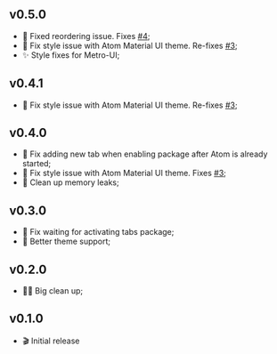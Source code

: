## v0.5.0
* :bug: Fixed reordering issue. Fixes [#4](https://github.com/jerone/atom-new-tab/issues/4);
* :bug: Fix style issue with Atom Material UI theme. Re-fixes [#3](https://github.com/jerone/atom-new-tab/issues/3);
* :sparkles: Style fixes for Metro-UI;

## v0.4.1
* :bug: Fix style issue with Atom Material UI theme. Re-fixes [#3](https://github.com/jerone/atom-new-tab/issues/3);

## v0.4.0
* :bug: Fix adding new tab when enabling package after Atom is already started;
* :bug: Fix style issue with Atom Material UI theme. Fixes [#3](https://github.com/jerone/atom-new-tab/issues/3);
* :non-potable_water: Clean up memory leaks;

## v0.3.0
* :bug: Fix waiting for activating tabs package;
* :bug: Better theme support;

## v0.2.0
* :art::fire: Big clean up;

## v0.1.0
* :clapper: Initial release
